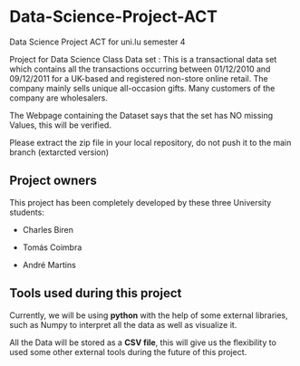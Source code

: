 # Data-Science-Project-ACT
Data Science Project ACT for uni.lu semester 4

Project for Data Science Class
Data set : This is a transactional data set which contains all the transactions occurring between 01/12/2010 and 09/12/2011 for a UK-based and registered non-store online retail.
The company mainly sells unique all-occasion gifts. Many customers of the company are wholesalers.

The Webpage containing the Dataset says that the set has NO missing Values, this will be verified. 
 

Please extract the zip file in your local repository, do not push it to the main branch (extarcted version)

## Project owners

This project has been completely developed by these three University students:

- Charles Biren

- Tomás Coimbra

- André Martins

## Tools used during this project

Currently, we will be using **python** with the help of some external libraries, such as Numpy to interpret all the data as well as visualize it.

All the Data will be stored as a **CSV file**, this will give us the flexibility to used some other external tools during the future of this project.